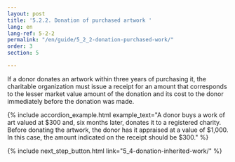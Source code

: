 ```yaml
---
layout: post
title: '5.2.2. Donation of purchased artwork '
lang: en
lang-ref: 5-2-2
permalink: "/en/guide/5_2_2-donation-purchased-work/"
order: 3
section: 5

---
```

If a donor donates an artwork within three years of purchasing it, the charitable organization must issue a receipt for an amount that corresponds to the lesser market value amount of the donation and its cost to the donor immediately before the donation was made.

{% include accordion_example.html
example_text="A donor buys a work of art valued at $300 and, six months later, donates it to a registered charity. Before donating the artwork, the donor has it appraised at a value of $1,000. In this case, the amount indicated on the receipt should be $300."
%}

{% include next_step_button.html link="5_4-donation-inherited-work/" %}